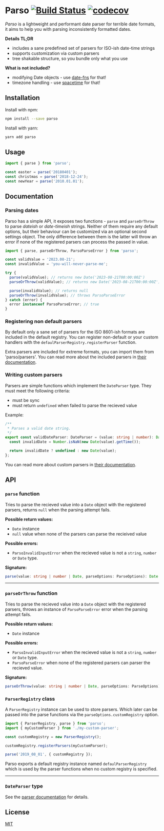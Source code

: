 # Parso [![Build Status](https://travis-ci.com/NoNameProvided/parso.svg?token=vtTA9yuf6Qfrwwgxq3tZ&branch=develop)](https://travis-ci.com/NoNameProvided/parso) [![codecov](https://codecov.io/gh/NoNameProvided/parso/branch/develop/graph/badge.svg?token=vAJEca7nbI)](https://codecov.io/gh/NoNameProvided/parso)

_Parso_ is a lightweight and performant date parser for terrible date formats, it aims to help you with parsing inconsistently formatted dates.

**Details TL;DR**

- includes a sane predefined set of parsers for ISO-ish date-time strings
- supports customization via custom parsers
- tree shakable structure, so you bundle only what you use

**What is not included?**

- modifying Date objects - use [date-fns][date-fns] for that!
- timezone handling - use [spacetime][spacetime] for that!

## Installation

Install with npm:

```bash
npm install --save parso
```

Install with yarn:

```bash
yarn add parso
```

## Usage

```ts
import { parse } from 'parso';

const easter = parse('20180401');
const christmas = parse('2018-12-24');
const newYear = parse('2010.01.01');
```

## Documentation

### Parsing dates

Parso has a simple API, it exposes two functions - `parse` and `parseOrThrow` to parse _dateish_ or _date-timeish_ strings. Neither of them require any default options, but their behaviour can be customized via an optional second settings object. The only difference between them is the latter will throw an error if none of the registered parsers can process the passed in value.

```ts
import { parse, parseOrThrow, ParsoParseError } from 'parso';

const validValue = '2023.08-21';
const invalidValue = 'you-will-never-parse-me';

try {
  parse(validValue); // returns new Date('2023-08-21T00:00:00Z')
  parseOrThrow(validValue); // returns new Date('2023-08-21T00:00:00Z')

  parse(invalidValue); // returns null
  parseOrThrow(invalidValue); // throws ParsoParseError
} catch (error) {
  error instanceof ParsoParseError; // true
}
```

### Registering non default parsers

By default only a sane set of parsers for the ISO 8601-ish formats are included in the default registry. You can register non-default or your custom handlers with the `defaulParserRegistry.registerParser` function.

Extra parsers are included for extreme formats, you can import them from 'parso/parsers'. You can read more about the included parsers in [their documentation][parsers].

### Writing custom parsers

Parsers are simple functions which implement the `DateParser` type. They must meet the following criteria:

- must be sync
- must return `undefined` when failed to parse the recieved value

Example:

```ts
/**
 * Parses a valid date string.
 */
export const validDateParser: DateParser = (value: string | number): Date | undefined => {
  const invalidDate = Number.isNaN(new Date(value).getTime());

  return invalidDate ? undefined : new Date(value);
};
```

You can read more about custom parsers in [their documentation][parsers].

## API

### `parse` function

Tries to parse the recieved value into a `Date` object with the registered parsers, returns `null` when the parsing attempt fails.

**Possible return values:**

- `Date` instance
- `null` value when none of the parsers can parse the recieived value

**Possible errors:**

- `ParsoInvalidInputError` when the recieved value is not a `string`, `number` or `Date` type.

**Signature:**

```ts
parse(value: string | number | Date, parseOptions: ParseOptions): Date | null
```

---

### `parseOrThrow` function

Tries to parse the recieved value into a `Date` object with the registered parsers, throws an instance of `ParsoParseError` error when the parsing attempt fails.

**Possible return values:**

- `Date` instance

**Possible errors:**

- `ParsoInvalidInputError` when the recieved value is not a `string`, `number` or `Date` type.
- `ParsoParseError` when none of the registered parsers can parser the recieved value.

**Signature:**

```ts
parseOrThrow(value: string | number | Date, parseOptions: ParseOptions): Date
```

### `ParserRegistry` class

A `ParserRegistry` instance can be used to store parsers. Which later can be passed into the parse functions via the `parseOptions.customRegistry` option.

```ts
import { ParserRegistry, parse } from 'parso';
import { myCustomParser } from './my-custom-parser';

const customRegistry = new ParserRegistry();

customRegistry.registerParsers(myCustomParser);

parse('2019_08_01', { customRegistry });
```

Parso exports a default registry instance named `defaulParserRegistry` which is used by the parser functions when no custom registry is specified.

---

### `DateParser` type

See the [parser documentation](parsers) for details.

[parsers]: ./docs/parsers.md
[date-fns]: https://github.com/date-fns/date-fns
[spacetime]: https://github.com/spencermountain/spacetime

## License

[MIT](./LICENSE)

[schd-official-page]: https://fireflyworlds.com/games/strongholdcrusader/
